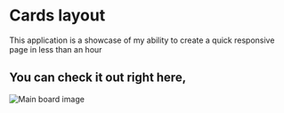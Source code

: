# Cards layout
<p> This application is a showcase of my ability to create a quick responsive page in less than an hour<p>


## You can check it out right here,


![Main board image](src/asset/screenshots/cards-screenshot.png) 
